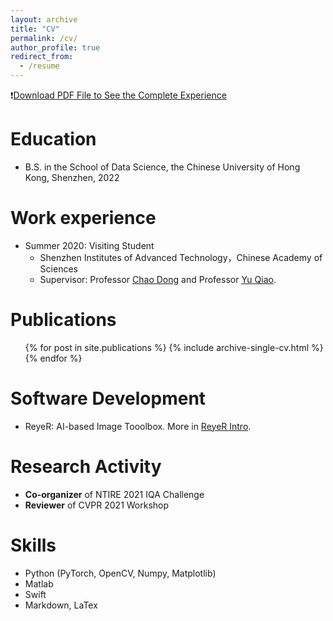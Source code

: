 ```yaml
---
layout: archive
title: "CV"
permalink: /cv/
author_profile: true
redirect_from:
  - /resume
---
```


❗️[Download PDF File to See the Complete Experience](http://HaomingCai.github.io/files/CV.pdf)

Education
======
* B.S. in the School of Data Science, the Chinese University of Hong Kong, Shenzhen, 2022

Work experience
======
* Summer 2020: Visiting Student
  * Shenzhen Institutes of Advanced Technology，Chinese Academy of Sciences
  * Supervisor: Professor [Chao Dong](https://scholar.google.com/citations?hl=en&user=OSDCB0UAAAAJ) and Professor [Yu Qiao](https://scholar.google.com/citations?user=gFtI-8QAAAAJ&hl=en).

  

Publications
======
  <ul>{% for post in site.publications %}
    {% include archive-single-cv.html %}
  {% endfor %}</ul>
  
Software Development
======
* ReyeR: AI-based Image Tooolbox. More in [ReyeR Intro](https://www.haomingcai.com/reyer/).

  
Research Activity
======
* **Co-organizer** of NTIRE 2021 IQA Challenge
* **Reviewer** of CVPR 2021 Workshop


Skills
======
* Python (PyTorch, OpenCV, Numpy, Matplotlib)
* Matlab
* Swift
* Markdown, LaTex